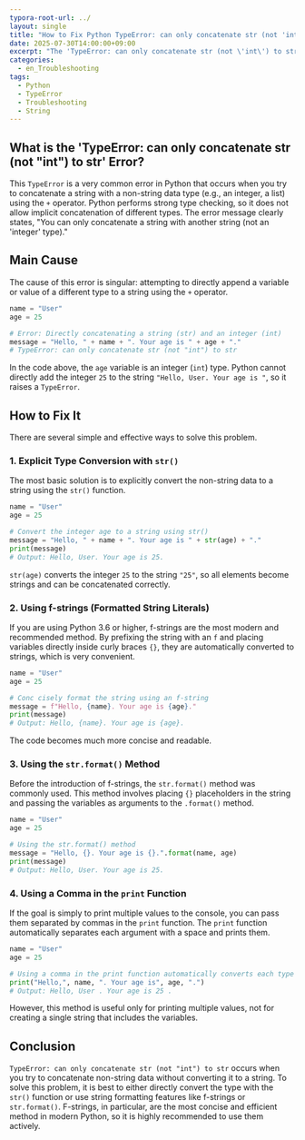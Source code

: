```yaml
---
typora-root-url: ../
layout: single
title: "How to Fix Python TypeError: can only concatenate str (not 'int') to str"
date: 2025-07-30T14:00:00+09:00
excerpt: "The 'TypeError: can only concatenate str (not \'int\') to str' in Python occurs when you try to concatenate a string with a non-string type, like an integer. This article explains the cause and how to fix it."
categories:
  - en_Troubleshooting
tags:
  - Python
  - TypeError
  - Troubleshooting
  - String
---
```


## What is the 'TypeError: can only concatenate str (not "int") to str' Error?

This `TypeError` is a very common error in Python that occurs when you try to concatenate a string with a non-string data type (e.g., an integer, a list) using the `+` operator.
Python performs strong type checking, so it does not allow implicit concatenation of different types.
The error message clearly states, "You can only concatenate a string with another string (not an 'integer' type)."

## Main Cause

The cause of this error is singular: attempting to directly append a variable or value of a different type to a string using the `+` operator.

```python
name = "User"
age = 25

# Error: Directly concatenating a string (str) and an integer (int)
message = "Hello, " + name + ". Your age is " + age + "."
# TypeError: can only concatenate str (not "int") to str
```

In the code above, the `age` variable is an integer (`int`) type.
Python cannot directly add the integer `25` to the string `"Hello, User. Your age is "`, so it raises a `TypeError`.

## How to Fix It

There are several simple and effective ways to solve this problem.

### 1. Explicit Type Conversion with `str()`

The most basic solution is to explicitly convert the non-string data to a string using the `str()` function.

```python
name = "User"
age = 25

# Convert the integer age to a string using str()
message = "Hello, " + name + ". Your age is " + str(age) + "."
print(message)
# Output: Hello, User. Your age is 25.
```

`str(age)` converts the integer `25` to the string `"25"`, so all elements become strings and can be concatenated correctly.

### 2. Using f-strings (Formatted String Literals)

If you are using Python 3.6 or higher, f-strings are the most modern and recommended method.
By prefixing the string with an `f` and placing variables directly inside curly braces `{}`, they are automatically converted to strings, which is very convenient.

```python
name = "User"
age = 25

# Conc cisely format the string using an f-string
message = f"Hello, {name}. Your age is {age}."
print(message)
# Output: Hello, {name}. Your age is {age}.
```

The code becomes much more concise and readable.

### 3. Using the `str.format()` Method

Before the introduction of f-strings, the `str.format()` method was commonly used.
This method involves placing `{}` placeholders in the string and passing the variables as arguments to the `.format()` method.

```python
name = "User"
age = 25

# Using the str.format() method
message = "Hello, {}. Your age is {}.".format(name, age)
print(message)
# Output: Hello, User. Your age is 25.
```

### 4. Using a Comma in the `print` Function

If the goal is simply to print multiple values to the console, you can pass them separated by commas in the `print` function.
The `print` function automatically separates each argument with a space and prints them.

```python
name = "User"
age = 25

# Using a comma in the print function automatically converts each type to a string for output
print("Hello,", name, ". Your age is", age, ".")
# Output: Hello, User . Your age is 25 .
```

However, this method is useful only for printing multiple values, not for creating a single string that includes the variables.

## Conclusion

`TypeError: can only concatenate str (not "int") to str` occurs when you try to concatenate non-string data without converting it to a string.
To solve this problem, it is best to either directly convert the type with the `str()` function or use string formatting features like f-strings or `str.format()`.
F-strings, in particular, are the most concise and efficient method in modern Python, so it is highly recommended to use them actively.

```